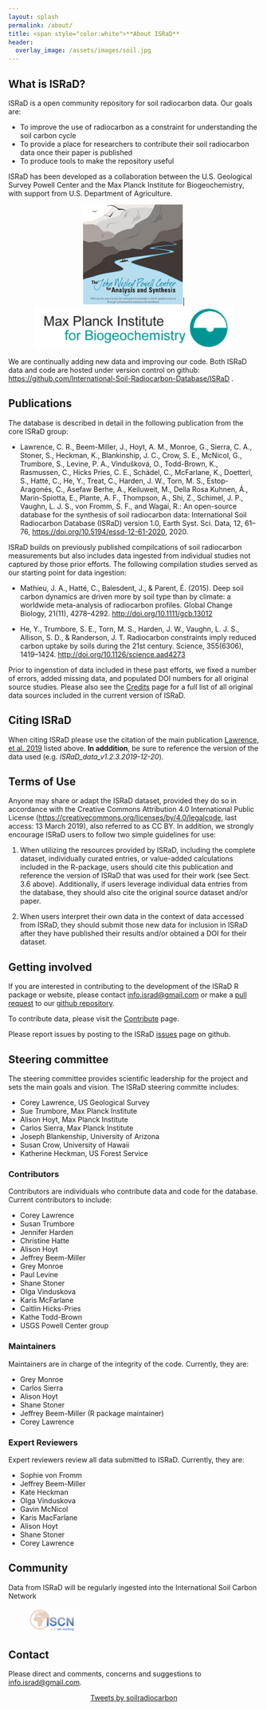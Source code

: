 ```yaml
---
layout: splash
permalink: /about/
title: <span style="color:white">**About ISRaD**
header:
  overlay_image: /assets/images/soil.jpg
---
```

## What is ISRaD?
ISRaD is a open community repository for soil radiocarbon data.
Our goals are:
* To improve the use of radiocarbon as a constraint for understanding the soil carbon cycle
* To provide a place for researchers to contribute their soil radiocarbon data once their paper is published
* To produce tools to make the repository useful

ISRaD has been developed as a collaboration between the U.S. Geological Survey Powell Center and the Max Planck Institute for Biogeochemistry, with support from U.S. Department of Agriculture.

<p align="center">
	<img src="https://github.com/International-Soil-Radiocarbon-Database/ISRaD/raw/gh-pages/assets/images/PowellCenter.jpg" width="200">|
	<img src="https://github.com/International-Soil-Radiocarbon-Database/ISRaD/raw/gh-pages/assets/images/MPI-BGC_logo_EN.png" width="400">
</p>

We are continually adding new data and improving our code. Both ISRaD data and code are hosted under version control on github: <a href="https://github.com/International-Soil-Radiocarbon-Database/ISRaD"> https://github.com/International-Soil-Radiocarbon-Database/ISRaD </a>.

## Publications
The database is described in detail in the following publication from the core ISRaD group:

* Lawrence, C. R., Beem-Miller, J., Hoyt, A. M., Monroe, G., Sierra, C. A., Stoner, S., Heckman, K., Blankinship, J. C., Crow, S. E., McNicol, G., Trumbore, S., Levine, P. A., Vindušková, O., Todd-Brown, K., Rasmussen, C., Hicks Pries, C. E., Schädel, C., McFarlane, K., Doetterl, S., Hatté, C., He, Y., Treat, C., Harden, J. W., Torn, M. S., Estop-Aragonés, C., Asefaw Berhe, A., Keiluweit, M., Della Rosa Kuhnen, Á., Marin-Spiotta, E., Plante, A. F., Thompson, A., Shi, Z., Schimel, J. P., Vaughn, L. J. S., von Fromm, S. F., and Wagai, R.: An open-source database for the synthesis of soil radiocarbon data: International Soil Radiocarbon Database (ISRaD) version 1.0, Earth Syst. Sci. Data, 12, 61–76, https://doi.org/10.5194/essd-12-61-2020, 2020.

ISRaD builds on previously published compilcations of soil radiocarbon measurements but also includes data ingested from individual studies not captured by those prior efforts. The following compilation studies served as our starting point for data ingestion:

* Mathieu, J. A., Hatté, C., Balesdent, J., & Parent, É. (2015). Deep soil carbon dynamics are driven more by soil type than by climate: a worldwide meta-analysis of radiocarbon profiles. Global Change Biology, 21(11), 4278–4292. <a href="http://doi.org/10.1111/gcb.13012">http://doi.org/10.1111/gcb.13012</a>

* He, Y., Trumbore, S. E., Torn, M. S., Harden, J. W., Vaughn, L. J. S., Allison, S. D., & Randerson, J. T. Radiocarbon constraints imply reduced carbon uptake by soils during the 21st century. Science, 355(6306), 1419–1424. <a href="http://doi.org/10.1126/science.aad4273">http://doi.org/10.1126/science.aad4273</a>

Prior to ingenstion of data included in these past efforts, we fixed a number of errors, added missing data, and populated DOI numbers for all original source studies. Please also see the <a href="https://international-soil-radiocarbon-database.github.io/ISRaD/credits/">Credits</a> page for a full list of all original data sources included in the current version of ISRaD.

## Citing ISRaD
When citing ISRaD please use the citation of the main publication [Lawrence, et al. 2019](https://earth-syst-sci-data.net/12/61/2020/) listed above. **In adddition**, be sure to reference the version of the data used (e.g. *ISRaD_data_v1.2.3.2019-12-20*).

## Terms of Use
Anyone may share or adapt the ISRaD dataset, provided they do so in accordance with the Creative Commons Attribution 4.0 International Public License (https://creativecommons.org/licenses/by/4.0/legalcode, last access: 13 March 2019), also referred to as CC BY. In addition, we strongly encourage ISRaD users to follow two simple guidelines for use:

1. When utilizing the resources provided by ISRaD, including the complete dataset, individually curated entries, or value-added calculations included in the R-package, users should cite this publication and reference the version of ISRaD that was used for their work (see Sect. 3.6 above). Additionally, if users leverage individual data entries from the database, they should also cite the original source dataset and/or paper.

2. When users interpret their own data in the context of data accessed from ISRaD, they should submit those new data for inclusion in ISRaD after they have published their results and/or obtained a DOI for their dataset.

## Getting involved
If you are interested in contributing to the development of the ISRaD R package or website, please contact info.israd@gmail.com or make a [pull request](https://help.github.com/en/github/collaborating-with-issues-and-pull-requests/about-pull-requests) to our [github repository](https://github.com/International-Soil-Radiocarbon-Database/ISRaD).

To contribute data, please visit the <a href="https://international-soil-radiocarbon-database.github.io/ISRaD/contribute/">Contribute</a> page.

Please report issues by posting to the ISRaD [issues](https://github.com/International-Soil-Radiocarbon-Database/ISRaD/issues) page on github.

## Steering committee
The steering committee provides scientific leadership for the project and sets the main goals and vision.
The ISRaD steering committe includes:

* Corey Lawrence, US Geological Survey
* Sue Trumbore, Max Planck Institute
* Alison Hoyt, Max Planck Institute
* Carlos Sierra, Max Planck Institute
* Joseph Blankenship, University of Arizona
* Susan Crow, University of Hawaii
* Katherine Heckman, US Forest Service

### Contributors
Contributors are individuals who contribute data and code for the database.
Current contributors to include:

* Corey Lawrence
* Susan Trumbore
* Jennifer Harden
* Christine Hatte
* Alison Hoyt
* Jeffrey Beem-Miller
* Grey Monroe
* Paul Levine
* Shane Stoner
* Olga Vinduskova
* Karis McFarlane
* Caitlin Hicks-Pries
* Kathe Todd-Brown
* USGS Powell Center group

### Maintainers
Maintainers are in charge of the integrity of the code. Currently, they are:

* Grey Monroe
* Carlos Sierra
* Alison Hoyt
* Shane Stoner
* Jeffrey Beem-Miller (R package maintainer)
* Corey Lawrence

### Expert Reviewers
Expert reviewers review all data submitted to ISRaD. Currently, they are:

* Sophie von Fromm
* Jeffrey Beem-Miller
* Kate Heckman
* Olga Vinduskova
* Gavin McNicol
* Karis MacFarlane
* Alison Hoyt
* Shane Stoner
* Corey Lawrence

## Community

Data from ISRaD will be regularly ingested into the International Soil Carbon Network

<figure class="half">
	<img src="https://github.com/International-Soil-Radiocarbon-Database/ISRaD/raw/gh-pages/assets/images/iscn_logo.jpeg" width="100">
</figure>


## Contact

Please direct and comments, concerns and suggestions to info.israd@gmail.com.

<p align="center">
	<a class="twitter-timeline" data-height="500" href="https://twitter.com/soilradiocarbon?ref_src=twsrc%5Etfw">Tweets by soilradiocarbon</a> <script async src="https://platform.twitter.com/widgets.js" charset="utf-8"></script>
</p>

